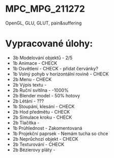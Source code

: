 # MPC_MPG_211272
OpenGL, GLU, GLUT, pain&amp;suffering

# Vypracované úlohy:	
* 3b  Modelování objektů - 2/5
*	1b  Animace - CHECK
*	1b  Osvětlení - CHECK - přidat červánky?
*	1b  Volný pohyb v horizontální rovině - CHECK
*	2b  Menu - CHECK
*	2b  Výpis textu - 
*	2b  Ruční svítilna - -1000%
*	2b  Blender model - 50% hotovy
*	2b  Létání - ??? 
*	1b  Stoupání, klesání - CHECK
*	2b  Hod předmětu - CHECK
*	2b  Simulace kroku - CHECK
*	2b  Tlačítka -
*	1b  Prùhlednost - Zakomentovaná
*	1b  Projekční paprsek - Nemám tucha so chce
*	2b  Neprůchozí objekt - CHECK
*	2b  Texturování - CHECK
*	2b  Bézierovy pláty - 

